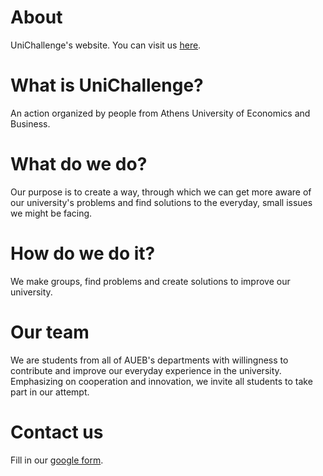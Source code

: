 # About
UniChallenge's website.
You can visit us [here](https://www.unichallenge.gr "UniChallenge's HomePage").

# What is UniChallenge?
An action organized by people from Athens University of Economics and Business.

# What do we do?
Our purpose is to create a way, through which we can get more aware of our university's problems and find solutions to the everyday, small issues we might be facing.

# How do we do it?
We make groups, find problems and create solutions to improve our university.

# Our team
We are students from all of AUEB's departments with willingness to contribute and improve our everyday experience in the university. Emphasizing on cooperation and innovation, we invite all students to take part in our attempt.

# Contact us
Fill in our [google form](https://docs.google.com/forms/d/e/1FAIpQLSd8CPvoC7uwcMErgtebfokAWPKE8pVLxQBsqU61Lk6qlMEq5w/viewform "UniChallenge's google form").

